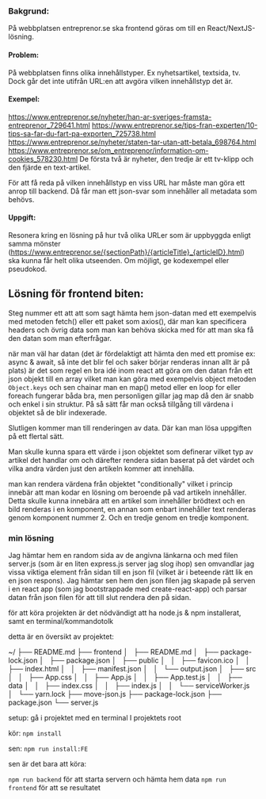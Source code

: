 ### Bakgrund:

På webbplatsen entreprenor.se ska frontend göras om till en React/NextJS-lösning.

#### Problem:

På webbplatsen finns olika innehållstyper. Ex nyhetsartikel, textsida, tv. Dock går det inte utifrån URL:en att avgöra vilken innehållstyp det är.

#### Exempel:

https://www.entreprenor.se/nyheter/han-ar-sveriges-framsta-entreprenor_729641.html
https://www.entreprenor.se/tips-fran-experten/10-tips-sa-far-du-fart-pa-exporten_725738.html
https://www.entreprenor.se/nyheter/staten-tar-utan-att-betala_698764.html
https://www.entreprenor.se/om_entreprenor/information-om-cookies_578230.html
De första två är nyheter, den tredje är ett tv-klipp och den fjärde en text-artikel.

För att få reda på vilken innehållstyp en viss URL har måste man göra ett anrop till backend. Då får man ett json-svar som innehåller all metadata som behövs.

#### Uppgift:

Resonera kring en lösning på hur två olika URLer som är uppbyggda enligt samma mönster (https://www.entreprenor.se/{sectionPath}/{articleTitle}_{articleID}.html) ska kunna får helt olika utseenden. Om möjligt, ge kodexempel eller pseudokod.


## Lösning för frontend biten:

Steg nummer ett att att som sagt hämta hem json-datan med ett exempelvis med metoden fetch() eller ett paket som axios(), där man kan specificera headers och övrig data som man kan behöva skicka med för att man ska få den datan som man efterfrågar.

när man väl har datan (det är fördelaktigt att hämta den med ett promise ex: async & await, så inte det blir fel och saker börjar renderas innan allt är på plats) är det som regel en bra idé inom react att göra om den datan från ett json objekt till en array vilket man kan göra med exempelvis object metoden `Object.keys` och sen chainar man en map() metod eller en loop for eller foreach fungerar båda bra, men personligen gillar jag map då den är snabb och enkel i sin struktur. På så sätt får man också tillgång till värdena i objektet så de blir indexerade.

Slutligen kommer man till renderingen av data.
Där kan man lösa uppgiften på ett flertal sätt.

Man skulle kunna spara ett värde i json objektet som definerar vilket typ av artikel det handlar om och därefter rendera sidan baserat på det värdet och vilka andra värden just den artikeln kommer att innehålla.

man kan rendera värdena från objektet "conditionally" vilket i princip innebär att man kodar en lösning om beroende på vad artikeln innehåller. Detta skulle kunna innebära att en artikel som innehåller brödtext och en bild renderas i en komponent, en annan som enbart innehåller text renderas genom komponent nummer 2. Och en tredje genom en tredje komponent.


### min lösning

Jag hämtar hem en random sida av de angivna länkarna och med filen server.js (som är en liten express.js server jag slog ihop) sen omvandlar jag vissa viktiga element från sidan till en json fil (vilket är i beteende rätt lik en en json respons).
Jag hämtar sen hem den json filen jag skapade på serven i en 
react app (som jag bootstrappade med create-react-app) och parsar datan från json filen för att till slut rendera den på sidan.

för att köra projekten är det nödvändigt att ha node.js & npm installerat, samt en terminal/kommandotolk

detta är en översikt av projektet:

~/
├── README.md
├── frontend
│   ├── README.md
│   ├── package-lock.json
│   ├── package.json
│   ├── public
│   │   ├── favicon.ico
│   │   ├── index.html
│   │   ├── manifest.json
│   │   └── output.json
│   ├── src
│   │   ├── App.css
│   │   ├── App.js
│   │   ├── App.test.js
│   │   ├── data
│   │   ├── index.css
│   │   ├── index.js
│   │   └── serviceWorker.js
│   └── yarn.lock
├── move-json.js
├── package-lock.json
├── package.json
└── server.js 


setup:
gå i projektet med en terminal 
I projektets root

kör:
`npm install`

sen:
`npm run install:FE`

sen är det bara att köra:

`npm run backend` för att starta servern och hämta hem data
`npm run frontend` för att se resultatet